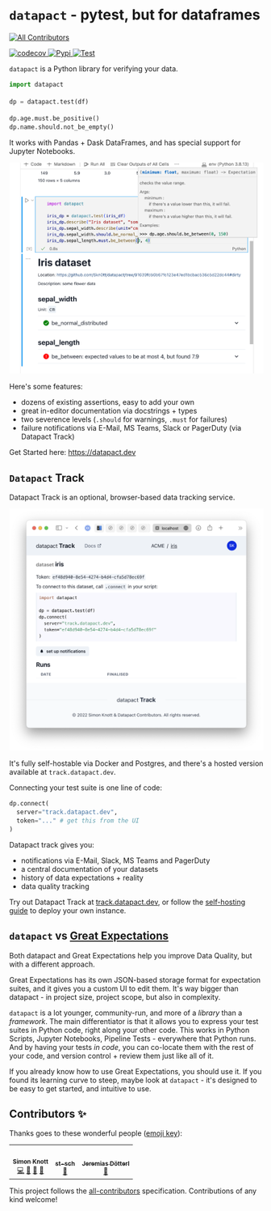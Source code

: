 # `datapact` - pytest, but for dataframes

<!-- prettier-ignore-start -->
<!-- ALL-CONTRIBUTORS-BADGE:START - Do not remove or modify this section -->
[![All Contributors](https://img.shields.io/badge/all_contributors-3-orange.svg?style=flat-square)](#contributors-)
<!-- ALL-CONTRIBUTORS-BADGE:END -->
<!-- prettier-ignore-end -->

<a href="https://codecov.io/gh/Skn0tt/datapact">
  <img alt="codecov" src="https://codecov.io/gh/Skn0tt/datapact/branch/main/graph/badge.svg?token=I9GG5WH8SU" />
</a>
<a href="https://pypi.org/project/datapact">
  <img alt="Pypi" src="https://img.shields.io/pypi/v/datapact" />
</a>
<a href="https://github.com/Skn0tt/datapact/actions/workflows/test.yml">
  <img alt="Test" src="https://github.com/Skn0tt/datapact/actions/workflows/test.yml/badge.svg" />
</a>

`datapact` is a Python library for verifying your data.

```py
import datapact

dp = datapact.test(df)

dp.age.must.be_positive()
dp.name.should.not_be_empty()
```

It works with Pandas + Dask DataFrames, and has special support for Jupyter Notebooks.

![jupyter notebooks screenshot](./doc/jupyter_screenshot.png)

Here's some features:

- dozens of existing assertions, easy to add your own
- great in-editor documentation via docstrings + types
- two severence levels (`.should` for warnings, `.must` for failures)
- failure notifications via E-Mail, MS Teams, Slack or PagerDuty (via Datapact Track)

Get Started here: https://datapact.dev

## `Datapact` Track

Datapact Track is an optional, browser-based data tracking service.

![Datapact Track dataset overview. code snippet for how to connect test suite to service](./doc/track_screenshot_dataset.png)

It's fully self-hostable via Docker and Postgres, and there's a hosted version available at `track.datapact.dev`.

Connecting your test suite is one line of code:

```py
dp.connect(
  server="track.datapact.dev",
  token="..." # get this from the UI
)
```

Datapact track gives you:

- notifications via E-Mail, Slack, MS Teams and PagerDuty
- a central documentation of your datasets
- history of data expectations + reality
- data quality tracking

Try out Datapact Track at [track.datapact.dev](https://track.datapact.dev), or follow the [self-hosting guide](https://datapact.dev/track.html) to deploy your own instance.

## `datapact` vs [Great Expectations](https://greatexpectations.io)

Both datapact and Great Expectations help you improve Data Quality, but with a different approach.

Great Expectations has its own JSON-based storage format for expectation suites, and it gives you a custom UI to edit them.
It's way bigger than datapact - in project size, project scope, but also in complexity.

`datapact` is a lot younger, community-run, and more of a _library_ than a _framework_.
The main differentiator is that it allows you to express your test suites in Python code, right along your other code.
This works in Python Scripts, Jupyter Notebooks, Pipeline Tests - everywhere that Python runs.
And by having your tests _in code_, you can co-locate them with the rest of your code, and version control + review them just like all of it.

If you already know how to use Great Expectations, you should use it.
If you found its learning curve to steep, maybe look at `datapact` - it's designed to be easy to get started, and intuitive to use.

## Contributors ✨

Thanks goes to these wonderful people ([emoji key](https://allcontributors.org/docs/en/emoji-key)):

<!-- ALL-CONTRIBUTORS-LIST:START - Do not remove or modify this section -->
<!-- prettier-ignore-start -->
<!-- markdownlint-disable -->
<table>
  <tr>
    <td align="center"><a href="http://simonknott.de"><img src="https://avatars.githubusercontent.com/u/14912729?v=4?s=100" width="100px;" alt=""/><br /><sub><b>Simon Knott</b></sub></a><br /><a href="https://github.com/Skn0tt/datapact/commits?author=skn0tt" title="Code">💻</a> <a href="https://github.com/Skn0tt/datapact/commits?author=skn0tt" title="Documentation">📖</a> <a href="#ideas-skn0tt" title="Ideas, Planning, & Feedback">🤔</a> <a href="#maintenance-skn0tt" title="Maintenance">🚧</a></td>
    <td align="center"><a href="https://github.com/st-sch"><img src="https://avatars.githubusercontent.com/u/62374911?v=4?s=100" width="100px;" alt=""/><br /><sub><b>st-sch</b></sub></a><br /><a href="https://github.com/Skn0tt/datapact/issues?q=author%3Ast-sch" title="Bug reports">🐛</a></td>
    <td align="center"><a href="https://github.com/doetterl"><img src="https://avatars.githubusercontent.com/u/5360291?v=4?s=100" width="100px;" alt=""/><br /><sub><b>Jeremias Dötterl</b></sub></a><br /><a href="https://github.com/Skn0tt/datapact/issues?q=author%3Adoetterl" title="Bug reports">🐛</a></td>
  </tr>
</table>

<!-- markdownlint-restore -->
<!-- prettier-ignore-end -->

<!-- ALL-CONTRIBUTORS-LIST:END -->

This project follows the [all-contributors](https://github.com/all-contributors/all-contributors) specification. Contributions of any kind welcome!
